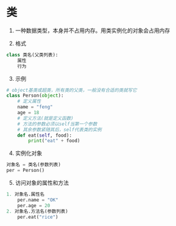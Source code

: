 # 类

1. 一种数据类型，本身并不占用内存。用类实例化的对象会占用内存

2. 格式
```python
class 类名(父类列表):
    属性
    行为
```

3. 示例
```python
# object基类或超类，所有类的父类，一般没有合适的类就写它
class Person(object):
    # 定义属性
    name = "feng"
    age = 18
    # 定义方法(就是定义函数)
    # 方法的参数必须以self当第一个参数
    # 其余参数紧随其后，self代表类的实例
    def eat(self, food):
        print("eat" + food)
```
4. 实例化对象
```python
对象名 = 类名(参数列表)
per = Person()
```

5. 访问对象的属性和方法
```python
1. 对象名.属性名
    per.name = "OK"
    per.age = 20
2. 对象名.方法名(参数列表)
    per.eat("rice")
```







